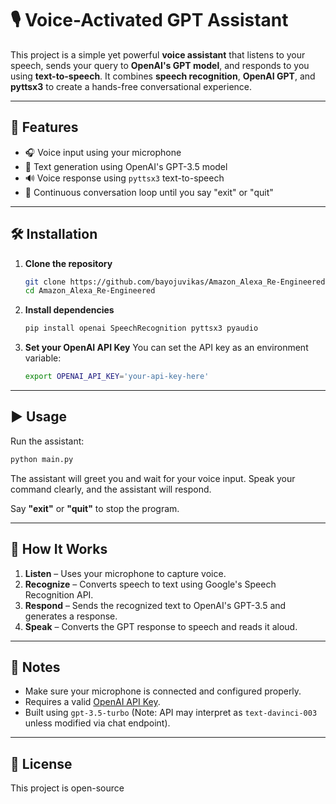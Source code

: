 # 🎙️ Voice-Activated GPT Assistant

This project is a simple yet powerful **voice assistant** that listens to your speech, sends your query to **OpenAI's GPT model**, and responds to you using **text-to-speech**. It combines **speech recognition**, **OpenAI GPT**, and **pyttsx3** to create a hands-free conversational experience.

---

## 🚀 Features

* 🎧 Voice input using your microphone
* 🧠 Text generation using OpenAI's GPT-3.5 model
* 🔊 Voice response using `pyttsx3` text-to-speech
* 🔁 Continuous conversation loop until you say "exit" or "quit"

---

## 🛠️ Installation

1. **Clone the repository**

   ```bash
   git clone https://github.com/bayojuvikas/Amazon_Alexa_Re-Engineered.git
   cd Amazon_Alexa_Re-Engineered
   ```

2. **Install dependencies**

   ```bash
   pip install openai SpeechRecognition pyttsx3 pyaudio
   ```

3. **Set your OpenAI API Key**
   You can set the API key as an environment variable:

   ```bash
   export OPENAI_API_KEY='your-api-key-here'
   ```

---

## ▶️ Usage

Run the assistant:

```bash
python main.py
```

The assistant will greet you and wait for your voice input. Speak your command clearly, and the assistant will respond.

Say **"exit"** or **"quit"** to stop the program.

---

## 🧠 How It Works

1. **Listen** – Uses your microphone to capture voice.
2. **Recognize** – Converts speech to text using Google's Speech Recognition API.
3. **Respond** – Sends the recognized text to OpenAI's GPT-3.5 and generates a response.
4. **Speak** – Converts the GPT response to speech and reads it aloud.

---

## 📌 Notes

* Make sure your microphone is connected and configured properly.
* Requires a valid [OpenAI API Key](https://platform.openai.com/account/api-keys).
* Built using `gpt-3.5-turbo` (Note: API may interpret as `text-davinci-003` unless modified via chat endpoint).

---

## 📄 License

This project is open-source
